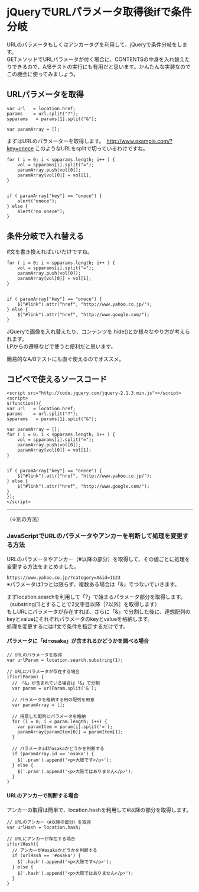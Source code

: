 # jQueryでURLパラメータ取得後ifで条件分岐

URLのパラメータもしくはアンカータグを利用して、jQueryで条件分岐をします。  
GETメソッドでURLパラメータが付く場合に、CONTENTSの中身を入れ替えたりできるので、A/Bテストの実行にも有用だと思います。かんたんな実装なのでこの機会に使ってみましょう。

## URLパラメータを取得
```java:URLパラメータを取得
var url   = location.href;
params    = url.split("?");
spparams   = params[1].split("&");
 
var paramArray = [];
```
  
まずはURLのパラメーターを取得します。　http://www.example.com/?key=onece
このようなURLをsplitで切っているわけですね。
  
```java:URLパラメータを取得
for ( i = 0; i < spparams.length; i++ ) {
    vol = spparams[i].split("=");
    paramArray.push(vol[0]);
    paramArray[vol[0]] = vol[1];
}
 
 
if ( paramArray["key"] == "onece") {
    alert("onece");
} else {
    alert("no onece");
}
```
  
## 条件分岐で入れ替える
if文を書き換えればいいだけですね。
```java:if文
for ( i = 0; i < spparams.length; i++ ) {
    vol = spparams[i].split("=");
    paramArray.push(vol[0]);
    paramArray[vol[0]] = vol[1];
}
 
 
if ( paramArray["key"] == "onece") {
    $("#link").attr("href", "http://www.yahoo.co.jp/");
} else {
    $("#link").attr("href", "http://www.google.com/");
}
```
  
JQueryで画像を入れ替えたり、コンテンツを.hide()とか様々なやり方が考えられます。  
LPからの遷移などで使うと便利だと思います。  
  
簡易的なA/Bテストにも直ぐ使えるのでオススメ。
  
## コピペで使えるソースコード

```java:コピペ
<script src="http://code.jquery.com/jquery-2.1.3.min.js"></script>
<script>
$(function(){
var url   = location.href;
params    = url.split("?");
spparams   = params[1].split("&");
 
var paramArray = [];
for ( i = 0; i < spparams.length; i++ ) {
    vol = spparams[i].split("=");
    paramArray.push(vol[0]);
    paramArray[vol[0]] = vol[1];
}
 
 
if ( paramArray["key"] == "onece") {
    $("#link").attr("href", "http://www.yahoo.co.jp/");
} else {
    $("#link").attr("href", "http://www.google.com/");
}
});
</script>
```
  
***
（↓別の方法）
  
### JavaScriptでURLのパラメータやアンカーを判断して処理を変更する方法
URLのパラメータやアンカー（#以降の部分）を取得して、その値ごとに処理を変更する方法をまとめました。

`https://www.yahoo.co.jp/?category=A&id=1123`  
※パラメータは1つとは限らず、複数ある場合は「&」でつないでいきます。  
  
まずlocation.searchを利用して「?」で始まるパラメータ部分を取得します。  
（substring(1)とすることで2文字目以降［?以外］を取得します）  
もしURLにパラメータが存在すれば、さらに「&」で分割した後に、連想配列のkeyとvalueにそれぞれパラメータのkeyとvalueを格納します。  
処理を変更するにはif文で条件を指定するだけです。  

#### パラメータに「id=osaka」が含まれるかどうかを調べる場合
```java:id=osaka
// URLのパラメータを取得
var urlParam = location.search.substring(1);
 
// URLにパラメータが存在する場合
if(urlParam) {
  // 「&」が含まれている場合は「&」で分割
  var param = urlParam.split('&');
 
  // パラメータを格納する用の配列を用意
  var paramArray = [];
 
  // 用意した配列にパラメータを格納
  for (i = 0; i < param.length; i++) {
    var paramItem = param[i].split('=');
    paramArray[paramItem[0]] = paramItem[1];
  }
 
  // パラメータidがosakaかどうかを判断する
  if (paramArray.id == 'osaka') {
    $('.pram').append('<p>大阪です</p>');
  } else {
    $('.pram').append('<p>大阪ではありません</p>');
  }
}
```

#### URLのアンカーで判断する場合
アンカーの取得は簡単で、location.hashを利用して#以降の部分を取得します。
```java:アンカー取得
// URLのアンカー（#以降の部分）を取得
var urlHash = location.hash;
 
// URLにアンカーが存在する場合
if(urlHash){
  // アンカーが#osakaかどうかを判断する
  if (urlHash == '#osaka') {
    $('.hash').append('<p>大阪です</p>');
  } else {
    $('.hash').append('<p>大阪ではありません</p>');
  }
}
```

